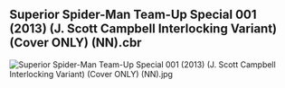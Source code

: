 ## Superior Spider-Man Team-Up Special 001 (2013) (J. Scott Campbell Interlocking Variant) (Cover ONLY) (NN).cbr

![Superior Spider-Man Team-Up Special 001 (2013) (J. Scott Campbell Interlocking Variant) (Cover ONLY) (NN).jpg](https://wx1.sinaimg.cn/large/6a9fdecaly1fr0xgvs9czj20zk1j47wh.jpg)